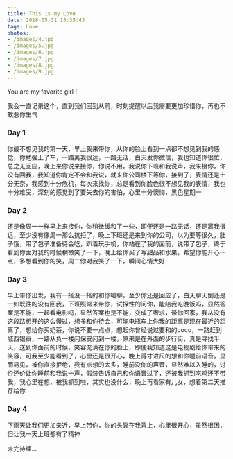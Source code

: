 ```yaml
---
title: This is my Love
date: 2018-05-31 13:35:43
tags: Love
photos: 
- /images/4.jpg
- /images/5.jpg
- /images/6.jpg
- /images/7.jpg
- /images/8.jpg
- /images/9.jpg
---
```

You are my favorite girl !
<!--more-->

我会一直记录这个，直到我们回到从前，时刻提醒以后我需要更加珍惜你，再也不敢惹你生气

### Day 1

你最不想见我的第一天，早上我来带你，从你的脸上看到一点都不想见到我的感觉，你勉强上了车，一路离我很远，一路无话，白天发你微信，我也知道你很忙，总之无回应，晚上来你说来接你，你说不用，我说你下班和我说声，我来接你，你没有回我，我知道你肯定不会和我说，就来你公司楼下等你，接到了，表情还是十分无奈，我感到十分危机，每次来找你，总是看到你脸色很不想见我的表情，我也十分难受，深刻的感觉到了要失去你的害怕，心里十分懊悔，黑色星期一

### Day 2

还是像周一一样早上来接你，你稍微缓和了一些，即便还是一路无话，还是离我很远，至少没有像周一那么抗拒了，晚上下班还是来到你的公司，以为要等很久，肚子饿，带了包子准备待会吃，趴着玩手机，你站在了我的面前，说带了包子，终于看到你面对我的时候稍微笑了一下，晚上给你买了写甜品和水果，希望你能开心一点，多想看到你的笑，周二你对我笑了一下，瞬间心情大好


### Day 3
早上带你出发，我有一搭没一搭的和你噶聊，至少你还是回应了，白天聊天倒还是一如既往的没有回我，下班照常来带你，试探性的问你，能陪我吃晚饭吗，显然答案是不能，一起看电影吗，显然答案也是不能，变成了奢求，带你回家，我从没有这段路想开的这么慢过，想多和你待会，可能电瓶车上你我的距离是现在最近的距离了，想给你买奶茶，你说不要一点点，想起你曾经说过要和的coco，一路赶到城西银泰，一路从负一楼问保安问到一楼，原来是在外面的步行街，真是寻找半天，送到你面前的时候，笑容充满在你的脸上，即便我知道这是电视剧给你带来的笑容，可我至少能看到了，心里还是很开心，晚上得寸进尺的想和你睡前语音，显而易见，被你直接拒绝，我有点想的太多，睡前没你的声音，显然难以入睡的，讨价还价让你睡前和我说一声，假装告诉自己和你语音过了，还被我抓到吃鸡还不带我，我心里在想，被我抓到啦，其实也没什么，晚上再看家有儿女，想着第二天推荐给你

### Day 4

下雨天让我们更加亲近，早上带你，你的头靠在我背上，心里很开心，虽然很困，但让我一天上班都有了精神

未完待续...